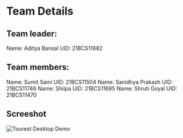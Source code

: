 
# Team Details
## Team leader:
Name: Aditya Bansal
UID: 21BCS11682
## Team members:
Name: Sumit Saini
UID: 21BCS11504
Name: Sanidhya Prakash
UID: 21BCS11746
Name: Shilpa
UID: 21BCS11695
Name: Shruti Goyal
UID: 21BCS11470
## Screeshot
![Tourest Desktop Demo](./Screenshort.png "Desktop Demo")

